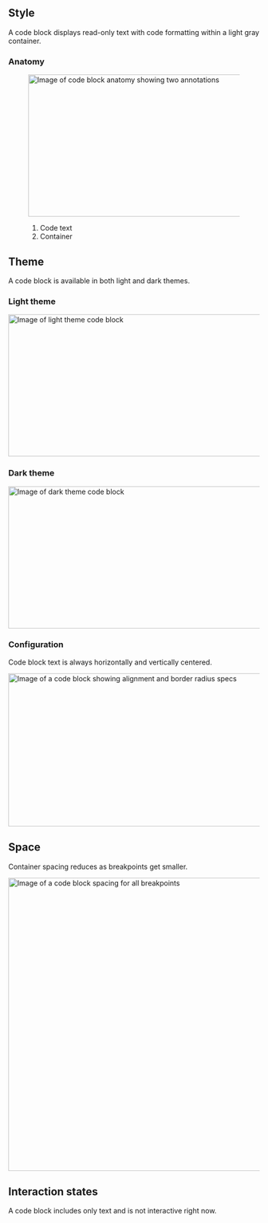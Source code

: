 ## Style

A code block displays read-only text with code formatting within a light gray 
container.

### Anatomy

<figure>
  <uxdot-example width-adjustment="870px">
    <img src="../code-block-anatomy.png"
         alt="Image of code block anatomy showing two annotations"
         width="872"
         height="285">
  </uxdot-example>
  <figcaption>
    <ol>
      <li>Code text</li>
      <li>Container</li>
    </ol>
  </figcaption>
</figure>

## Theme

A code block is available in both light and dark themes.

### Light theme

<uxdot-example color-palette="lightest" width-adjustment="872px">
  <img src="../code-block-theme-light.png"
       alt="Image of light theme code block"
       width="872"
       height="285">
</uxdot-example>


### Dark theme

<uxdot-example color-palette="darkest" width-adjustment="872px">
  <img src="../code-block-theme-dark.png"
       alt="Image of dark theme code block"
       width="872"
       height="285">
</uxdot-example>

### Configuration

Code block text is always horizontally and vertically centered.

<uxdot-example color-palette="lightest" width-adjustment="872px">
  <img src="../code-block-configuration.png"
       alt="Image of a code block showing alignment and border radius specs"
       width="872"
       height="307">
</uxdot-example>

## Space

Container spacing reduces as breakpoints get smaller.

<uxdot-example color-palette="lightest" width-adjustment="872px">
  <img src="../code-block-space.png"
       alt="Image of a code block spacing for all breakpoints"
       width="872"
       height="588">
</uxdot-example>

<uxdot-spacer-tokens-table tokens="lg, xl"></uxdot-spacer-tokens-table>

## Interaction states
A code block includes only text and is not interactive right now.

